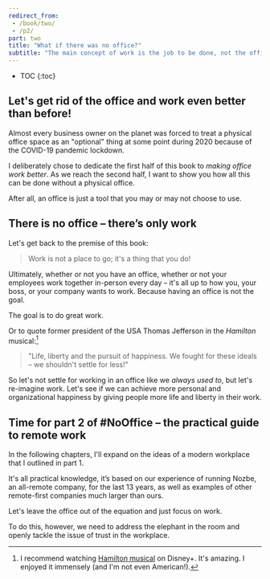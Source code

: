 ```yaml
---
redirect_from:
 - /book/two/
 - /p2/
part: two
title: "What if there was no office?"
subtitle: "The main concept of work is the job to be done, not the office."
---
```


* TOC
{:toc}

## Let's get rid of the office and work even better than before!

Almost every business owner on the planet was forced to treat a physical office space as an "optional" thing at some point during 2020 because of the COVID-19 pandemic lockdown.

I deliberately chose to dedicate the first half of this book to *making office work better*. As we reach the second half, I want to show you how all this can be done without a physical office.

After all, an office is just a tool that you may or may not choose to use.

## There is no office – there’s only work

Let's get back to the premise of this book:

> Work is not a place to go; it's a thing that you do!

Ultimately, whether or not you have an office, whether or not your employees work together in-person every day – it's all up to how you, your boss, or your company wants to work. Because having an office is not the goal.

The goal is to do great work.

Or to quote former president of the USA Thomas Jefferson in the *Hamilton* musical:[^1]

> "Life, liberty and the pursuit of happiness. We fought for these ideals – we shouldn't settle for less!"

So let's not settle for working in an office like we *always used to*, but let's re-imagine work. Let's see if we can achieve more personal and organizational happiness by giving people more life and liberty in their work.

## Time for part 2 of #NoOffice – the practical guide to remote work

In the following chapters, I'll expand on the ideas of a modern workplace that I outlined in part 1.

It's all practical knowledge, it’s based on our experience of running Nozbe, an all-remote company, for the last 13 years, as well as examples of other remote-first companies much larger than ours.

Let's leave the office out of the equation and just focus on work.

To do this, however, we need to address the elephant in the room and openly tackle the issue of trust in the workplace.

[^1]: I recommend watching [Hamilton musical](https://en.wikipedia.org/wiki/Hamilton_(musical)) on Disney+. It's amazing. I enjoyed it immensely (and I'm not even American!).
